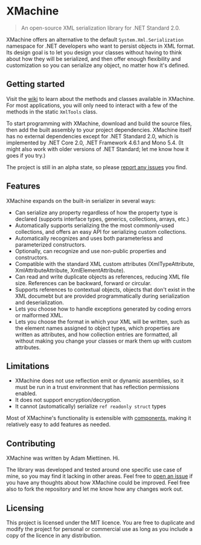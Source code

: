 # XMachine
> An open-source XML serialization library for .NET Standard 2.0.

XMachine offers an alternative to the default `System.Xml.Serialization` namespace for .NET developers who want to persist objects in XML format. Its design goal is to let you design your classes without having to think about how they will be serialized, and then offer enough flexibility and customization so you can serialize any object, no matter how it's defined.

## Getting started

Visit the [wiki](https://github.com/Adam-Miettinen/XMachine/wiki) to learn about the methods and classes available in XMachine. For most applications, you will only need to interact with a few of the methods in the static `XmlTools` class.

To start programming with XMachine, download and build the source files, then add the built assembly to your project dependencies. XMachine itself has no external dependencies except for .NET Standard 2.0, which is implemented by .NET Core 2.0, .NET Framework 4.6.1 and Mono 5.4. (It might also work with older versions of .NET Standard; let me know how it goes if you try.)

The project is still in an alpha state, so please [report any issues](https://github.com/Adam-Miettinen/XMachine/issues) you find.

## Features

XMachine expands on the built-in serializer in several ways:

* Can serialize any property regardless of how the property type is declared (supports interface types, generics, collections, arrays, etc.)
* Automatically supports serializing the the most commonly-used collections, and offers an easy API for serializing custom collections.
* Automatically recognizes and uses both parameterless and parameterized constructors.
* Optionally, can recognize and use non-public properties and constructors.
* Compatible with the standard XML custom attributes (XmlTypeAttribute, XmlAttributeAttribute, XmlElementAttribute).
* Can read and write duplicate objects as references, reducing XML file size. References can be backward, forward or circular.
* Supports references to contextual objects, objects that don't exist in the XML documebt but are provided programmatically during serialization and deserialization.
* Lets you choose how to handle exceptions generated by coding errors or malformed XML.
* Lets you choose the format in which your XML will be written, such as the element names assigned to object types, which properties are written as attributes, and how collection entries are formatted, all without making you change your classes or mark them up with custom attributes.

## Limitations

* XMachine does not use reflection emit or dynamic assemblies, so it must be run in a trust environment that has reflection permissions enabled.
* It does not support encryption/decryption.
* It cannot (automatically) serialize `ref readonly struct` types

Most of XMachine's functionality is extensible with [components](https://github.com/Adam-Miettinen/XMachine/wiki/Components), making it relatively easy to add features as needed.

## Contributing

XMachine was written by Adam Miettinen. Hi.

The library was developed and tested around one specific use case of mine, so you may find it lacking in other areas. Feel free to [open an issue](https://github.com/Adam-Miettinen/XMachine/issues) if you have any thoughts about how XMachine could be improved. Feel free also to fork the repository and let me know how any changes work out.

## Licensing

This project is licensed under the MIT licence. You are free to duplicate and modify the project for personal or commercial use as long as you include a copy of the licence in any distribution.
